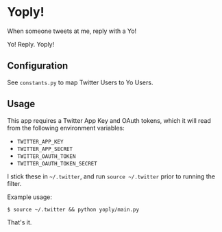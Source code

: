 Yoply!
======

When someone tweets at me, reply with a Yo!

Yo! Reply. Yoply!

Configuration
-------------

See `constants.py` to map Twitter Users to Yo Users.

Usage
-----

This app requires a Twitter App Key and OAuth tokens, which it will read from
the following environment variables:

* `TWITTER_APP_KEY`
* `TWITTER_APP_SECRET`
* `TWITTER_OAUTH_TOKEN`
* `TWITTER_OAUTH_TOKEN_SECRET`


I stick these in `~/.twitter`, and run `source ~/.twitter` prior to running
the filter.

Example usage:

    $ source ~/.twitter && python yoply/main.py

That's it.
